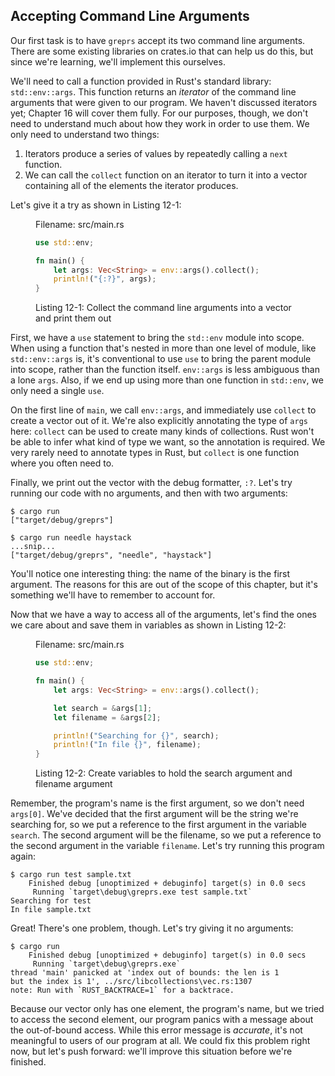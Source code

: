## Accepting Command Line Arguments

Our first task is to have `greprs` accept its two command line arguments. There
are some existing libraries on crates.io that can help us do this, but since
we're learning, we'll implement this ourselves.

We'll need to call a function provided in Rust's standard library:
`std::env::args`. This function returns an *iterator* of the command line
arguments that were given to our program. We haven't discussed iterators yet;
Chapter 16 will cover them fully. For our purposes, though, we don't need to
understand much about how they work in order to use them. We only need to
understand two things:

1. Iterators produce a series of values by repeatedly calling a `next`
   function.
2. We can call the `collect` function on an iterator to turn it into a vector
   containing all of the elements the iterator produces.

Let's give it a try as shown in Listing 12-1:

<figure>
<span class="filename">Filename: src/main.rs</span>

```rust
use std::env;

fn main() {
    let args: Vec<String> = env::args().collect();
    println!("{:?}", args);
}
```

<figcaption>

Listing 12-1: Collect the command line arguments into a vector and print them out

</figcaption>
</figure>

<!-- Will add wingdings in libreoffice /Carol -->

First, we have a `use` statement to bring the `std::env` module into scope.
When using a function that's nested in more than one level of module, like
`std::env::args` is, it's conventional to use `use` to bring the parent module
into scope, rather than the function itself. `env::args` is less ambiguous than
a lone `args`. Also, if we end up using more than one function in `std::env`,
we only need a single `use`.

On the first line of `main`, we call `env::args`, and immediately use `collect`
to create a vector out of it. We're also explicitly annotating the type of
`args` here: `collect` can be used to create many kinds of collections. Rust
won't be able to infer what kind of type we want, so the annotation is
required. We very rarely need to annotate types in Rust, but `collect` is one
function where you often need to.

Finally, we print out the vector with the debug formatter, `:?`. Let's try
running our code with no arguments, and then with two arguments:

```text
$ cargo run
["target/debug/greprs"]

$ cargo run needle haystack
...snip...
["target/debug/greprs", "needle", "haystack"]
```

You'll notice one interesting thing: the name of the binary is the first
argument. The reasons for this are out of the scope of this chapter, but it's
something we'll have to remember to account for.

Now that we have a way to access all of the arguments, let's find the ones we
care about and save them in variables as shown in Listing 12-2:

<figure>
<span class="filename">Filename: src/main.rs</span>

```rust
use std::env;

fn main() {
    let args: Vec<String> = env::args().collect();

    let search = &args[1];
    let filename = &args[2];

    println!("Searching for {}", search);
    println!("In file {}", filename);
}
```

<figcaption>

Listing 12-2: Create variables to hold the search argument and filename argument

</figcaption>
</figure>

<!-- Will add ghosting and wingdings in libreoffice /Carol -->

Remember, the program's name is the first argument, so we don't need `args[0]`.
We've decided that the first argument will be the string we're searching for,
so we put a reference to the first argument in the variable `search`. The
second argument will be the filename, so we put a reference to the second
argument in the variable `filename`. Let's try running this program again:

```text
$ cargo run test sample.txt
    Finished debug [unoptimized + debuginfo] target(s) in 0.0 secs
     Running `target\debug\greprs.exe test sample.txt`
Searching for test
In file sample.txt
```

Great! There's one problem, though. Let's try giving it no arguments:

```text
$ cargo run
    Finished debug [unoptimized + debuginfo] target(s) in 0.0 secs
     Running `target\debug\greprs.exe`
thread 'main' panicked at 'index out of bounds: the len is 1
but the index is 1', ../src/libcollections\vec.rs:1307
note: Run with `RUST_BACKTRACE=1` for a backtrace.
```

Because our vector only has one element, the program's name, but we tried to
access the second element, our program panics with a message about the
out-of-bound access. While this error message is _accurate_, it's not
meaningful to users of our program at all. We could fix this problem right now,
but let's push forward: we'll improve this situation before we're finished.
